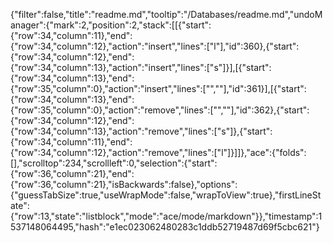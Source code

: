 {"filter":false,"title":"readme.md","tooltip":"/Databases/readme.md","undoManager":{"mark":2,"position":2,"stack":[[{"start":{"row":34,"column":11},"end":{"row":34,"column":12},"action":"insert","lines":["l"],"id":360},{"start":{"row":34,"column":12},"end":{"row":34,"column":13},"action":"insert","lines":["s"]}],[{"start":{"row":34,"column":13},"end":{"row":35,"column":0},"action":"insert","lines":["",""],"id":361}],[{"start":{"row":34,"column":13},"end":{"row":35,"column":0},"action":"remove","lines":["",""],"id":362},{"start":{"row":34,"column":12},"end":{"row":34,"column":13},"action":"remove","lines":["s"]},{"start":{"row":34,"column":11},"end":{"row":34,"column":12},"action":"remove","lines":["l"]}]]},"ace":{"folds":[],"scrolltop":234,"scrollleft":0,"selection":{"start":{"row":36,"column":21},"end":{"row":36,"column":21},"isBackwards":false},"options":{"guessTabSize":true,"useWrapMode":false,"wrapToView":true},"firstLineState":{"row":13,"state":"listblock","mode":"ace/mode/markdown"}},"timestamp":1537148064495,"hash":"e1ec023062480283c1ddb52719487d69f5cbc621"}